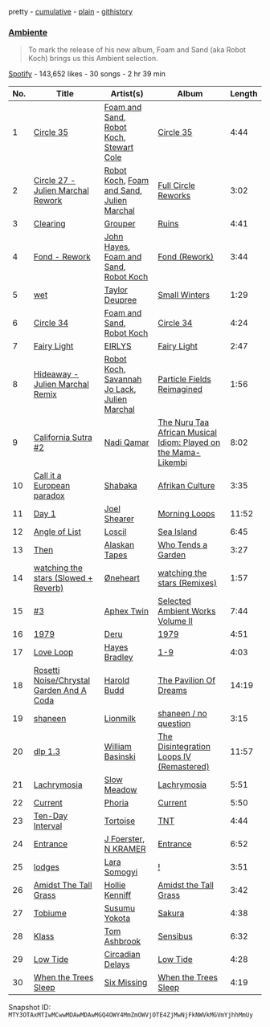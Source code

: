 pretty - [cumulative](/playlists/cumulative/37i9dQZF1DX9c7yCloFHHL.md) - [plain](/playlists/plain/37i9dQZF1DX9c7yCloFHHL) - [githistory](https://github.githistory.xyz/mackorone/spotify-playlist-archive/blob/main/playlists/plain/37i9dQZF1DX9c7yCloFHHL)

### [Ambiente](https://open.spotify.com/playlist/37i9dQZF1DX9c7yCloFHHL)

> To mark the release of his new album, Foam and Sand \(aka Robot Koch\) brings us this Ambient selection.

[Spotify](https://open.spotify.com/user/spotify) - 143,652 likes - 30 songs - 2 hr 39 min

| No. | Title | Artist(s) | Album | Length |
|---|---|---|---|---|
| 1 | [Circle 35](https://open.spotify.com/track/1VUfXkhI8WaD496kT9Uh2U) | [Foam and Sand](https://open.spotify.com/artist/1auVJGxP1B7a0GYbD6G6dd), [Robot Koch](https://open.spotify.com/artist/47V6nyjOrUR98qv6gkYssI), [Stewart Cole](https://open.spotify.com/artist/7BYvulKCfH5GihsIAwGcdh) | [Circle 35](https://open.spotify.com/album/2GcCHQBNg5H1j9YbigZcGQ) | 4:44 |
| 2 | [Circle 27 \- Julien Marchal Rework](https://open.spotify.com/track/18oMEfjBfIO3zoOjZJvtQS) | [Robot Koch](https://open.spotify.com/artist/47V6nyjOrUR98qv6gkYssI), [Foam and Sand](https://open.spotify.com/artist/1auVJGxP1B7a0GYbD6G6dd), [Julien Marchal](https://open.spotify.com/artist/7e4AmALFiKR69Xra2EksPU) | [Full Circle Reworks](https://open.spotify.com/album/456HZjogXSlOUsCkKmjoqC) | 3:02 |
| 3 | [Clearing](https://open.spotify.com/track/3IL43TRkEnh4buGOZ1Brb5) | [Grouper](https://open.spotify.com/artist/31uyAcnY0kjjKKIQZMKX4i) | [Ruins](https://open.spotify.com/album/5ElYoVUqRQIlDekD1v6aKa) | 4:41 |
| 4 | [Fond \- Rework](https://open.spotify.com/track/1NR4lmznMMB07hzvy4PN74) | [John Hayes](https://open.spotify.com/artist/7o2FMy3ZI4GssMyY8ELHGt), [Foam and Sand](https://open.spotify.com/artist/1auVJGxP1B7a0GYbD6G6dd), [Robot Koch](https://open.spotify.com/artist/47V6nyjOrUR98qv6gkYssI) | [Fond \(Rework\)](https://open.spotify.com/album/4JcX4CjnRbPzSgT2wADcIE) | 3:44 |
| 5 | [wet](https://open.spotify.com/track/7M1XXT7oR3UP2Jwjb43Tdt) | [Taylor Deupree](https://open.spotify.com/artist/4X3dUbGsTpVH6EbxtWnj6T) | [Small Winters](https://open.spotify.com/album/0auRlZgLwmRiPSevAUfHqD) | 1:29 |
| 6 | [Circle 34](https://open.spotify.com/track/0SJ3LjYk2aaQVmKDFBXFo4) | [Foam and Sand](https://open.spotify.com/artist/1auVJGxP1B7a0GYbD6G6dd), [Robot Koch](https://open.spotify.com/artist/47V6nyjOrUR98qv6gkYssI) | [Circle 34](https://open.spotify.com/album/4srPuKefOE1KjzbsG3pOHw) | 4:24 |
| 7 | [Fairy Light](https://open.spotify.com/track/5xGPWuqxOJbw2xs6FRI59G) | [EIRLYS](https://open.spotify.com/artist/5Lqrkxi2AoI6HJQGoiVR5l) | [Fairy Light](https://open.spotify.com/album/13vaFAUPTL3Tf1DepswBgk) | 2:47 |
| 8 | [Hideaway \- Julien Marchal Remix](https://open.spotify.com/track/1W1oG50BEmDhtvN1TF2c4S) | [Robot Koch](https://open.spotify.com/artist/47V6nyjOrUR98qv6gkYssI), [Savannah Jo Lack](https://open.spotify.com/artist/5iyvceRZc6xv3JC02bcssM), [Julien Marchal](https://open.spotify.com/artist/7e4AmALFiKR69Xra2EksPU) | [Particle Fields Reimagined](https://open.spotify.com/album/7a9sTKSf2fmon38WC0xShx) | 1:56 |
| 9 | [California Sutra \#2](https://open.spotify.com/track/2d68pkbs9lIszjZH2wQPEU) | [Nadi Qamar](https://open.spotify.com/artist/2WMgxkJVAwUK7sBCxtbKOj) | [The Nuru Taa African Musical Idiom: Played on the Mama\-Likembi](https://open.spotify.com/album/26uz5994yfNfyl8D3ncb09) | 8:02 |
| 10 | [Call it a European paradox](https://open.spotify.com/track/4QIwLNUIdZVuer5c7k0uCk) | [Shabaka](https://open.spotify.com/artist/6ywMpa6AmGJpV5Sbyy58Js) | [Afrikan Culture](https://open.spotify.com/album/5fFftOUCiSbNfofIj8vXx0) | 3:35 |
| 11 | [Day 1](https://open.spotify.com/track/4IqM95Bxy0Ki0xbSIrNYKN) | [Joel Shearer](https://open.spotify.com/artist/4HrrmVtL1VbUi15AvooVeR) | [Morning Loops](https://open.spotify.com/album/518ACaHelXkskhf4AtBEvA) | 11:52 |
| 12 | [Angle of List](https://open.spotify.com/track/6lgDvkxcWNnCefaT2qeJPf) | [Loscil](https://open.spotify.com/artist/3GM5cpCBadq2PMHjFoEvhK) | [Sea Island](https://open.spotify.com/album/2GLSvGxliKx2LbRAKK7Led) | 6:45 |
| 13 | [Then](https://open.spotify.com/track/3Qi2lHwyWMJRgHaejotMTh) | [Alaskan Tapes](https://open.spotify.com/artist/5GHBk4xcO1UqlbyrUXv5dq) | [Who Tends a Garden](https://open.spotify.com/album/6CPGzcPxekd5T5s17Ak34R) | 3:27 |
| 14 | [watching the stars \(Slowed + Reverb\)](https://open.spotify.com/track/6V3bFXfMuKX7xJ3v2ate2J) | [Øneheart](https://open.spotify.com/artist/0dgJbQ0bKPyUXco8hEXN7X) | [watching the stars \(Remixes\)](https://open.spotify.com/album/7tVjWJao2UMh0kluQBHVPy) | 1:57 |
| 15 | [\#3](https://open.spotify.com/track/7glKwbR1DyuIuE6XvZvJbQ) | [Aphex Twin](https://open.spotify.com/artist/6kBDZFXuLrZgHnvmPu9NsG) | [Selected Ambient Works Volume II](https://open.spotify.com/album/2SZZihZiCsFo87NKxDfxlH) | 7:44 |
| 16 | [1979](https://open.spotify.com/track/6SwLbGkrXDW8DzYGhqhxGD) | [Deru](https://open.spotify.com/artist/4GolrXXRODq7bAGCod4JoV) | [1979](https://open.spotify.com/album/71pc0KL3h4NpP21f3g31IE) | 4:51 |
| 17 | [Love Loop](https://open.spotify.com/track/0YGrdQ8hFs7JlQYCOvHVgY) | [Hayes Bradley](https://open.spotify.com/artist/2eR5l1dWjSIEfAs0mXgyak) | [1\-9](https://open.spotify.com/album/509ah7t6P53jl9wGlJjnrQ) | 4:03 |
| 18 | [Rosetti Noise/Chrystal Garden And A Coda](https://open.spotify.com/track/2oWwrX6JGdRC4cUnJlYiWF) | [Harold Budd](https://open.spotify.com/artist/3uOCouLFR4bVx0XeiQJSbl) | [The Pavilion Of Dreams](https://open.spotify.com/album/0hWjBUtA4eoFsyh6lygVRN) | 14:19 |
| 19 | [shaneen](https://open.spotify.com/track/2rd8nhP9f33EYCQdbJ3RKr) | [Lionmilk](https://open.spotify.com/artist/0ssDUMMQsAhDLqKwBqEnGZ) | [shaneen / no question](https://open.spotify.com/album/4pFy2l0dKc8I6aq1Nu55xQ) | 3:15 |
| 20 | [dlp 1.3](https://open.spotify.com/track/3hFipULsVstcUDjujwyNr5) | [William Basinski](https://open.spotify.com/artist/6u5axd0rpDsWSmzhFfb2VB) | [The Disintegration Loops IV \(Remastered\)](https://open.spotify.com/album/4Vs8o9MQur5NHGGr5kqXn6) | 11:57 |
| 21 | [Lachrymosia](https://open.spotify.com/track/4C2oxF6fIKn0Y6VxyX7fos) | [Slow Meadow](https://open.spotify.com/artist/1X93CiijNCFQa4o17hLwI3) | [Lachrymosia](https://open.spotify.com/album/6aiZpK9piIxBB5MrsCHPPf) | 5:51 |
| 22 | [Current](https://open.spotify.com/track/05J7mr2kIdHciLOO5ISSia) | [Phoria](https://open.spotify.com/artist/0HDxlFsXwyrpufs4YgTNMm) | [Current](https://open.spotify.com/album/4pPrnPAjNULq5aca8tJA0U) | 5:50 |
| 23 | [Ten\-Day Interval](https://open.spotify.com/track/5A2vl9MadJ87kas3R3GoTm) | [Tortoise](https://open.spotify.com/artist/3WggbHDpj4rPKbL97zG5MQ) | [TNT](https://open.spotify.com/album/4JwjxPyISbFEUeh267bYbg) | 4:44 |
| 24 | [Entrance](https://open.spotify.com/track/1kLoPLQc1XYXijQGjA9Crk) | [J Foerster](https://open.spotify.com/artist/4sRdSdPKzOOJa9WgBfTz6i), [N KRAMER](https://open.spotify.com/artist/6pY5KhflZwSO9L6Iq2A77t) | [Entrance](https://open.spotify.com/album/4c0B46pCSc9p0j2vJE254Q) | 6:52 |
| 25 | [lodges](https://open.spotify.com/track/1cWgcIQt6N57DrUzXqmAOS) | [Lara Somogyi](https://open.spotify.com/artist/4vFvy7t3jlzAYrNYjW8uDo) | [!](https://open.spotify.com/album/2cbGI3oi9hoiYBaILgsL9U) | 3:51 |
| 26 | [Amidst The Tall Grass](https://open.spotify.com/track/2aEbNKgMF6uCwjhdGrRUeG) | [Hollie Kenniff](https://open.spotify.com/artist/5jz9oievmO3hrSV0XOxHHS) | [Amidst the Tall Grass](https://open.spotify.com/album/6dzkzzPE3wnRWaFdVjg098) | 3:42 |
| 27 | [Tobiume](https://open.spotify.com/track/4IQWc6rhJwpFrRKBLx27X6) | [Susumu Yokota](https://open.spotify.com/artist/3ND5NWoKzlelYDDyWqSQpQ) | [Sakura](https://open.spotify.com/album/2BRedpXNmL3NkN2eutmXZ2) | 4:38 |
| 28 | [Klass](https://open.spotify.com/track/7B4DTiga2xN0BtIDh45vyk) | [Tom Ashbrook](https://open.spotify.com/artist/481U7FXn2fSb0YXFqKdYtO) | [Sensibus](https://open.spotify.com/album/6jTxjupC87AnzDsQm8o4s9) | 6:32 |
| 29 | [Low Tide](https://open.spotify.com/track/0p6sXoj4rHLWM8cUblGr2o) | [Circadian Delays](https://open.spotify.com/artist/3cBMkyQ4t8d6G7p03hBVl8) | [Low Tide](https://open.spotify.com/album/5EVPNtfPlyZk0YtkeICBnn) | 4:28 |
| 30 | [When the Trees Sleep](https://open.spotify.com/track/1Wn9ZvgTIwyXzUDkxBSRo2) | [Six Missing](https://open.spotify.com/artist/70yRyjWkxX4n1jcdC3Pzmt) | [When the Trees Sleep](https://open.spotify.com/album/6abg6cdcClXg6wcfB4CxIh) | 4:19 |

Snapshot ID: `MTY3OTAxMTIwMCwwMDAwMDAwMGQ4OWY4MmZmOWVjOTE4ZjMwNjFkNWVkMGVmYjhhMmUy`
